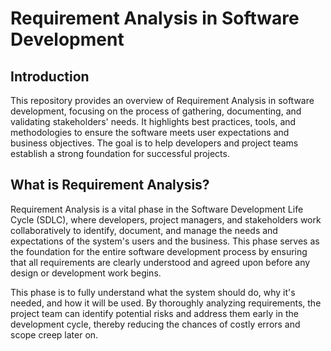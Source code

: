 # Requirement Analysis in Software Development

## Introduction

This repository provides an overview of Requirement Analysis in software development, focusing on the process of gathering, documenting, and validating stakeholders' needs. It highlights best practices, tools, and methodologies to ensure the software meets user expectations and business objectives. The goal is to help developers and project teams establish a strong foundation for successful projects.

## What is Requirement Analysis?

Requirement Analysis is a vital phase in the Software Development Life Cycle (SDLC), where developers, project managers, and stakeholders work collaboratively to identify, document, and manage the needs and expectations of the system's users and the business. This phase serves as the foundation for the entire software development process by ensuring that all requirements are clearly understood and agreed upon before any design or development work begins.

This phase is to fully understand what the system should do, why it's needed, and how it will be used. By thoroughly analyzing requirements, the project team can identify potential risks and address them early in the development cycle, thereby reducing the chances of costly errors and scope creep later on.


